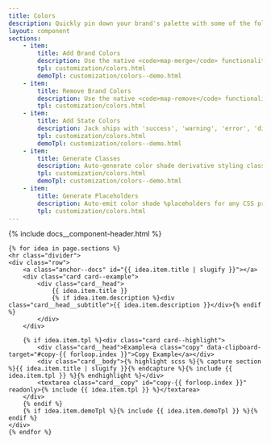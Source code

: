 ```yaml
---
title: Colors
description: Quickly pin down your brand's palette with some of the following techniques.  Jack uses a number of generator functions behind the scenes to compile utility derivatives for a set of brand colors and colors that convey stateful meaning.
layout: component
sections:
    - item:
        title: Add Brand Colors
        description: Use the native <code>map-merge</code> functionality of Sass to add new colors to your brand array mapping.
        tpl: customization/colors.html
        demoTpl: customization/colors--demo.html
    - item:
        title: Remove Brand Colors
        description: Use the native <code>map-remove</code> functionality of Sass to remove colors from your brand array mapping.
        tpl: customization/colors.html
    - item:
        title: Add State Colors
        description: Jack ships with 'success', 'warning', 'error', 'disabled', and 'info' states that reside in the <code>$colors_states</code> array map.  This map is looped through by components like buttons, cards, and alerts.  Use the native <code>map-merge</code> functionality of Sass to add colors from your brand array mapping.  The underpinnings are identical to brand color extension, the key difference being semantics reserved for indicating component state.
        tpl: customization/colors.html
        demoTpl: customization/colors--demo.html
    - item:
        title: Generate Classes
        description: Auto-generate color shade derivative styling classes for any CSS property that accepts a color for the value, e.g. <code>color</code>, <code>background</code>, <code>border-color</code>, or <code>fill</code>  You may also pass rgb/rgba/hsl properties as the base color.
        tpl: customization/colors.html
        demoTpl: customization/colors--demo.html
    - item:
        title: Generate Placeholders
        description: Auto-emit color shade %placeholders for any CSS property that accepts a color for the value, e.g. <code>color</code>, <code>background</code>, <code>border-color</code>, or <code>fill</code>.  You may also pass rgb/rgba/hsl properties as the base color.
        tpl: customization/colors.html
---
```

<div class="container content">
    {% include docs__component-header.html %}

    {% for idea in page.sections %}
    <hr class="divider">
    <div class="row">
        <a class="anchor--docs" id="{{ idea.item.title | slugify }}"></a>
        <div class="card card--example">
            <div class="card__head">
                {{ idea.item.title }}
                {% if idea.item.description %}<div class="card__head__subtitle">{{ idea.item.description }}</div>{% endif %}
            </div>
        </div>
        
        {% if idea.item.tpl %}<div class="card card--highlight">
            <div class="card__head">Example<a class="copy" data-clipboard-target="#copy-{{ forloop.index }}">Copy Example</a></div>
            <div class="card__body">{% highlight scss %}{% capture section %}{{ idea.item.title | slugify }}{% endcapture %}{% include {{ idea.item.tpl }} %}{% endhighlight %}</div>
            <textarea class="card__copy" id="copy-{{ forloop.index }}" readonly>{% include {{ idea.item.tpl }} %}</textarea>
        </div>
        {% endif %}
        {% if idea.item.demoTpl %}{% include {{ idea.item.demoTpl }} %}{% endif %}
    </div>
    {% endfor %}
</div>